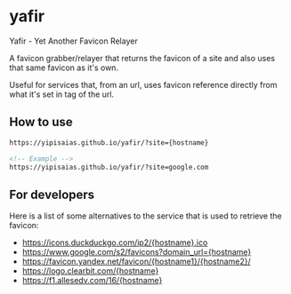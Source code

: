 # yafir
Yafir - Yet Another Favicon Relayer

A favicon grabber/relayer that returns the favicon of a site and also uses that same favicon as it's own.

Useful for services that, from an url, uses favicon reference directly from what it's set in <link rel="icon" href="..."> tag of the url.

## How to use

```html
https://yipisaias.github.io/yafir/?site={hostname}

<!-- Example -->
https://yipisaias.github.io/yafir/?site=google.com
```

## For developers

Here is a list of some alternatives to the service that is used to retrieve the favicon:

- https://icons.duckduckgo.com/ip2/{hostname}.ico
- https://www.google.com/s2/favicons?domain_url={hostname}
- https://favicon.yandex.net/favicon/{hostname1}/{hostname2}/
- https://logo.clearbit.com/{hostname}
- https://f1.allesedv.com/16/{hostname}
